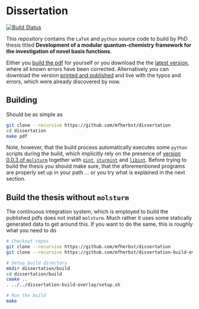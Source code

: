# Dissertation
[![Build Status](https://travis-ci.com/mfherbst/dissertation.svg?token=mMrhPoF738uUamSScbrZ&branch=master)](https://travis-ci.com/mfherbst/dissertation)

This repository contains the `LaTeX` and `python` source code to build by PhD thesis
titled **Development of a modular
quantum-chemistry framework
for the investigation of novel
basis functions**.  

Either you [build the pdf](#building) for yourself
or you download the the
[latest version](https://github.com/mfherbst/dissertation/releases/latest),
where all known errors have been corrected.
Alternatively you can download the version
[printed and published](https://github.com/mfherbst/dissertation/releases/download/v1.0.0/dissertation.pdf)
and live with the typos and errors,
which were already discovered by now.

## Building
Should be as simple as
```sh
git clone --recursive https://github.com/mfherbst/dissertation
cd dissertation
make pdf
```

Note, however, that the build process automatically executes
some `python` scripts during the build, which implicitly rely
on the presence of
[version 0.0.3 of `molsturm`](https://github.com/molsturm/molsturm/releases/tag/v0.0.3)
together with [`gint`](https://molsturm.org/gint),
[`sturmint`](https://molsturm.org/sturmint) and
[`libint`](https://github.com/evaleev/libint).
Before trying to build the thesis you should make sure,
that the aforementioned programs are properly set up
in your path
... or you try what is explained in the next section.

## Build the thesis without `molsturm`
The continuous integration system, which is employed to build
the published pdfs does not install `molsturm`.
Much rather it uses some statically generated data to get around this.
If you want to do the same, this is roughly what you need to do
```sh
# Checkout repos
git clone --recursive https://github.com/mfherbst/dissertation
git clone --recursive https://github.com/mfherbst/dissertation-build-overlay

# Setup build directory
mkdir dissertation/build
cd dissertation/build
cmake ..
. ../../dissertation-build-overlay/setup.sh

# Run the build
make
```
